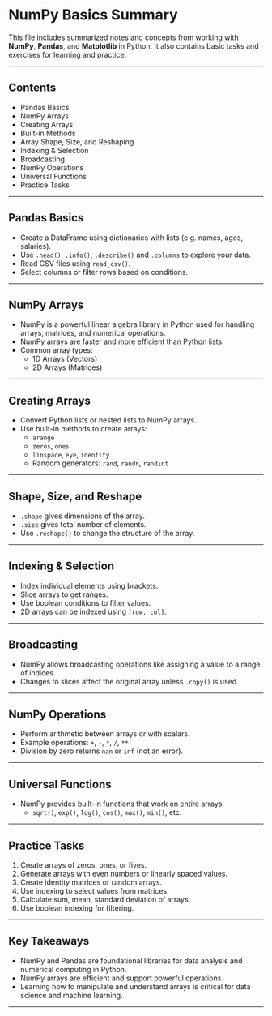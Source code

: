 # NumPy Basics Summary

This file includes summarized notes and concepts from working with **NumPy**, **Pandas**, and **Matplotlib** in Python. It also contains basic tasks and exercises for learning and practice.

---

## Contents

- Pandas Basics  
- NumPy Arrays  
- Creating Arrays  
- Built-in Methods  
- Array Shape, Size, and Reshaping  
- Indexing & Selection  
- Broadcasting  
- NumPy Operations  
- Universal Functions  
- Practice Tasks  

---

## Pandas Basics

- Create a DataFrame using dictionaries with lists (e.g. names, ages, salaries).  
- Use `.head()`, `.info()`, `.describe()` and `.columns` to explore your data.  
- Read CSV files using `read_csv()`.  
- Select columns or filter rows based on conditions.  

---

## NumPy Arrays

- NumPy is a powerful linear algebra library in Python used for handling arrays, matrices, and numerical operations.  
- NumPy arrays are faster and more efficient than Python lists.  
- Common array types:  
  - 1D Arrays (Vectors)  
  - 2D Arrays (Matrices)  

---

## Creating Arrays

- Convert Python lists or nested lists to NumPy arrays.  
- Use built-in methods to create arrays:  
  - `arange`  
  - `zeros`, `ones`  
  - `linspace`, `eye`, `identity`  
  - Random generators: `rand`, `randn`, `randint`  

---

## Shape, Size, and Reshape

- `.shape` gives dimensions of the array.  
- `.size` gives total number of elements.  
- Use `.reshape()` to change the structure of the array.

---

## Indexing & Selection

- Index individual elements using brackets.  
- Slice arrays to get ranges.  
- Use boolean conditions to filter values.  
- 2D arrays can be indexed using `[row, col]`.  

---

## Broadcasting

- NumPy allows broadcasting operations like assigning a value to a range of indices.  
- Changes to slices affect the original array unless `.copy()` is used.  

---

## NumPy Operations

- Perform arithmetic between arrays or with scalars.  
- Example operations: `+`, `-`, `*`, `/`, `**`  
- Division by zero returns `nan` or `inf` (not an error).  

---

## Universal Functions

- NumPy provides built-in functions that work on entire arrays:
  - `sqrt()`, `exp()`, `log()`, `cos()`, `max()`, `min()`, etc.

---

## Practice Tasks

1. Create arrays of zeros, ones, or fives.  
2. Generate arrays with even numbers or linearly spaced values.  
3. Create identity matrices or random arrays.  
4. Use indexing to select values from matrices.  
5. Calculate sum, mean, standard deviation of arrays.  
6. Use boolean indexing for filtering.

---

## Key Takeaways

- NumPy and Pandas are foundational libraries for data analysis and numerical computing in Python.  
- NumPy arrays are efficient and support powerful operations.  
- Learning how to manipulate and understand arrays is critical for data science and machine learning.

---
